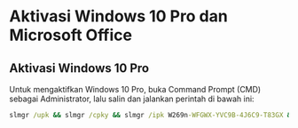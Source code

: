 # Aktivasi Windows 10 Pro dan Microsoft Office

## Aktivasi Windows 10 Pro
Untuk mengaktifkan Windows 10 Pro, buka Command Prompt (CMD) sebagai Administrator, lalu salin dan jalankan perintah di bawah ini:

```cmd
slmgr /upk && slmgr /cpky && slmgr /ipk W269n-WFGWX-YVC9B-4J6C9-T83GX && slmgr /skms kms8.guides.com && slmgr /ato
